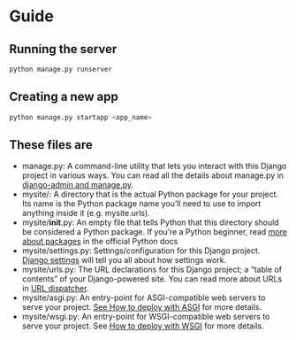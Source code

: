 # Guide

## Running the server

```bash
python manage.py runserver
```

## Creating a new app

```bash
python manage.py startapp <app_name>
```

## These files are

* manage.py: A command-line utility that lets you interact with this Django project in various ways. You can read all the details about manage.py in [django-admin and manage.py](https://docs.djangoproject.com/en/5.1/ref/django-admin/).
* mysite/: A directory that is the actual Python package for your project. Its name is the Python package name you’ll need to use to import anything inside it (e.g. mysite.urls).
* mysite/__init__.py: An empty file that tells Python that this directory should be considered a Python package. If you’re a Python beginner, read [more about packages](https://docs.python.org/3/tutorial/modules.html#tut-packages) in the official Python docs
* mysite/settings.py: Settings/configuration for this Django project. [Django settings](https://docs.djangoproject.com/en/5.1/topics/settings/) will tell you all about how settings work.
* mysite/urls.py: The URL declarations for this Django project; a “table of contents” of your Django-powered site. You can read more about URLs in [URL dispatcher](https://docs.djangoproject.com/en/5.1/topics/http/urls/).
* mysite/asgi.py: An entry-point for ASGI-compatible web servers to serve your project. [See How to deploy with ASGI](https://docs.djangoproject.com/en/5.1/howto/deployment/asgi/) for more details.
* mysite/wsgi.py: An entry-point for WSGI-compatible web servers to serve your project. See [How to deploy with WSGI](https://docs.djangoproject.com/en/5.1/howto/deployment/wsgi/) for more details.
